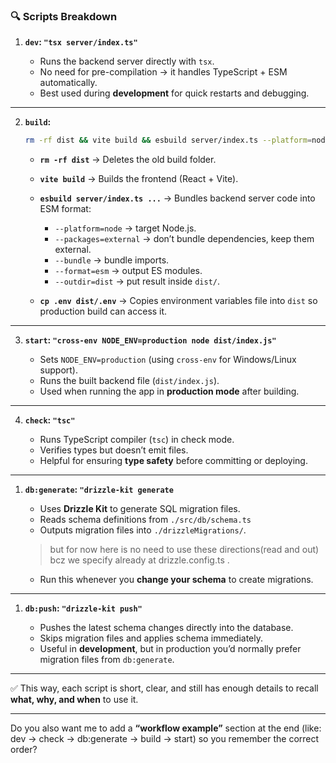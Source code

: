 ### 🔍 Scripts Breakdown

1. **`dev`: `"tsx server/index.ts"`**

   * Runs the backend server directly with `tsx`.
   * No need for pre-compilation → it handles TypeScript + ESM automatically.
   * Best used during **development** for quick restarts and debugging.

---

2. **`build`:**

   ```bash
   rm -rf dist && vite build && esbuild server/index.ts --platform=node --packages=external --bundle --format=esm --outdir=dist && cp .env dist/.env
   ```

   * **`rm -rf dist`** → Deletes the old build folder.
   * **`vite build`** → Builds the frontend (React + Vite).
   * **`esbuild server/index.ts ...`** → Bundles backend server code into ESM format:

     * `--platform=node` → target Node.js.
     * `--packages=external` → don’t bundle dependencies, keep them external.
     * `--bundle` → bundle imports.
     * `--format=esm` → output ES modules.
     * `--outdir=dist` → put result inside `dist/`.
   * **`cp .env dist/.env`** → Copies environment variables file into `dist` so production build can access it.

---

3. **`start`: `"cross-env NODE_ENV=production node dist/index.js"`**

   * Sets `NODE_ENV=production` (using `cross-env` for Windows/Linux support).
   * Runs the built backend file (`dist/index.js`).
   * Used when running the app in **production mode** after building.

---

4. **`check`: `"tsc"`**

   * Runs TypeScript compiler (`tsc`) in check mode.
   * Verifies types but doesn’t emit files.
   * Helpful for ensuring **type safety** before committing or deploying.

---

1. **`db:generate`: `"drizzle-kit generate`**

   * Uses **Drizzle Kit** to generate SQL migration files.
   * Reads schema definitions from `./src/db/schema.ts` 
   * Outputs migration files into `./drizzleMigrations/`.
   > but for now here is no need to use these directions(read and out) bcz we specify already at drizzle.config.ts .
   * Run this whenever you **change your schema** to create migrations.

---

1. **`db:push`: `"drizzle-kit push"`**

   * Pushes the latest schema changes directly into the database.
   * Skips migration files and applies schema immediately.
   * Useful in **development**, but in production you’d normally prefer migration files from `db:generate`.

---

✅ This way, each script is short, clear, and still has enough details to recall **what, why, and when** to use it.

---

Do you also want me to add a **“workflow example”** section at the end (like: dev → check → db\:generate → build → start) so you remember the correct order?
